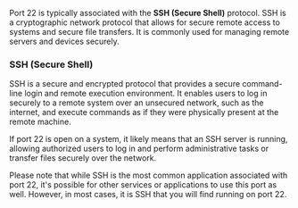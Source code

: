 Port 22 is typically associated with the **SSH (Secure Shell)** protocol. SSH is a cryptographic network protocol that allows for secure remote access to systems and secure file transfers. It is commonly used for managing remote servers and devices securely.

### SSH (Secure Shell)

SSH is a secure and encrypted protocol that provides a secure command-line login and remote execution environment. It enables users to log in securely to a remote system over an unsecured network, such as the internet, and execute commands as if they were physically present at the remote machine.

If port 22 is open on a system, it likely means that an SSH server is running, allowing authorized users to log in and perform administrative tasks or transfer files securely over the network.

Please note that while SSH is the most common application associated with port 22, it's possible for other services or applications to use this port as well. However, in most cases, it is SSH that you will find running on port 22.
